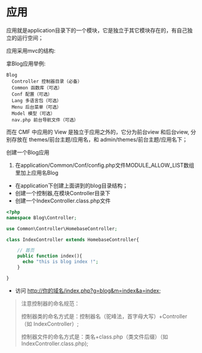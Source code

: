 # 应用

应用就是application目录下的一个模块，它是独立于其它模块存在的，有自己独立的运行空间；

应用采用mvc的结构:

拿Blog应用举例:

```
Blog
  Controller 控制器目录（必备）
  Common 函数库（可选）
  Conf 配置（可选）
  Lang 多语言包（可选）
  Menu 后台菜单（可选）
  Model 模型（可选）
  nav.php 前台导航文件（可选）
```

而在 CMF 中应用的 View 是独立于应用之外的，它分为前台view 和后台view,  分别存放在 themes\/前台主题\/应用名，和 admin\/themes\/前台主题\/应用名下；

创建一个Blog应用
1. 在application\/Common\/Conf\/config.php文件MODULE\_ALLOW\_LIST数组里加上应用名Blog

* 在application下创建上面讲到的blog目录结构；
* 创建一个控制器,在模块Controller目录下
* 创建一个IndexController.class.php文件

```php
<?php
namespace Blog\Controller;

use Common\Controller\HomebaseController;

class IndexController extends HomebaseController{

    // 首页
    public function index(){
      echo "this is blog index !";
    }

}
```

* 访问 [http:\/\/你的域名\/index.php?g=blog&m=index&a=index;]()

> 注意控制器的命名规范：
> 
> 控制器类的命名方式是：控制器名（驼峰法，首字母大写）+Controller （如 IndexController）;
> 
> 控制器文件的命名方式是：类名+class.php（类文件后缀）（如 IndexController.class.php\);

